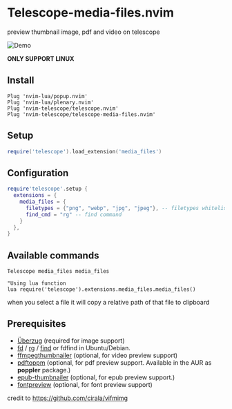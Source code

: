# Telescope-media-files.nvim
preview thumbnail image, pdf and video on telescope

![Demo](https://i.imgur.com/Vtt8Ofg.png)

**ONLY SUPPORT LINUX**

## Install
```viml
Plug 'nvim-lua/popup.nvim'
Plug 'nvim-lua/plenary.nvim'
Plug 'nvim-telescope/telescope.nvim'
Plug 'nvim-telescope/telescope-media-files.nvim'

```
## Setup

``` lua
require('telescope').load_extension('media_files')

```

## Configuration

```lua
require'telescope'.setup {
  extensions = {
    media_files = {
      filetypes = {"png", "webp", "jpg", "jpeg"}, -- filetypes whitelist
      find_cmd = "rg" -- find command
    }
  },
}
```

## Available commands
```viml
Telescope media_files media_files

"Using lua function
lua require('telescope').extensions.media_files.media_files()
```

when you select a file it will copy a relative path of that file to clipboard


## Prerequisites
* [Überzug](https://github.com/seebye/ueberzug) (required for image support)
* [fd](https://github.com/sharkdp/fd) / [rg](https://github.com/BurntSushi/ripgrep) / [find](https://man7.org/linux/man-pages/man1/find.1.html) or fdfind in Ubuntu/Debian.
* [ffmpegthumbnailer](https://github.com/dirkvdb/ffmpegthumbnailer) (optional, for video preview support)
* [pdftoppm](https://linux.die.net/man/1/pdftoppm) (optional, for pdf preview support. Available in the AUR as **poppler** package.)
* [epub-thumbnailer](https://github.com/marianosimone/epub-thumbnailer) (optional, for epub preview support.)
* [fontpreview](https://github.com/sdushantha/fontpreview) (optional, for font preview support)

credit to https://github.com/cirala/vifmimg
